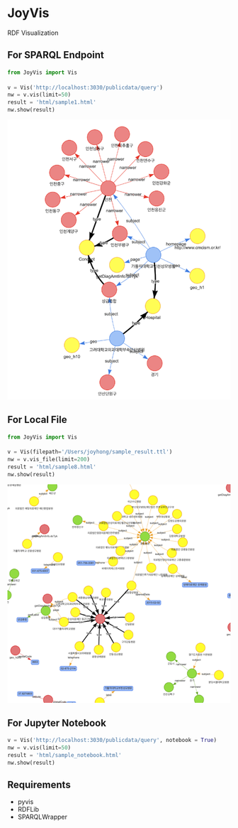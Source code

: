 # JoyVis
RDF Visualization

## For SPARQL Endpoint
~~~python
from JoyVis import Vis

v = Vis('http://localhost:3030/publicdata/query')
nw = v.vis(limit=50)
result = 'html/sample1.html'
nw.show(result)
~~~
![sample1 result](JoyVis/img/sample1.png)

## For Local File
~~~python
from JoyVis import Vis

v = Vis(filepath='/Users/joyhong/sample_result.ttl')
nw = v.vis_file(limit=200)
result = 'html/sample8.html'
nw.show(result)
~~~
![sample1 result](JoyVis/img/sample8.png)

## For Jupyter Notebook
~~~python
v = Vis('http://localhost:3030/publicdata/query', notebook = True)
nw = v.vis(limit=50)
result = 'html/sample_notebook.html'
nw.show(result)
~~~
## Requirements
- pyvis
- RDFLib
- SPARQLWrapper

